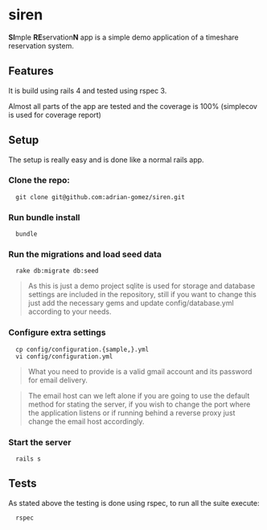 siren
=====

**SI**mple **RE**servation**N** app is a simple demo application of a timeshare reservation system.


Features
--------

It is build using rails 4 and tested using rspec 3.

Almost all parts of the app are tested and the coverage is 100% (simplecov is used for coverage
report)


Setup
-----

The setup is really easy and is done like a normal rails app.

### Clone the repo:

```
  git clone git@github.com:adrian-gomez/siren.git
```

### Run bundle install

```
  bundle
```

### Run the migrations and load seed data

```
  rake db:migrate db:seed
```

> As this is just a demo project sqlite is used for storage and database settings are included in
the repository, still if you want to change this just add the necessary gems and update config/database.yml
according to your needs.

### Configure extra settings

```
  cp config/configuration.{sample,}.yml
  vi config/configuration.yml
```

> What you need to provide is a valid gmail account and its password for email delivery.

> The email host can we left alone if you are going to use the default method for stating the server,
if you wish to change the port where the application listens or if running behind a  reverse proxy
just change the email host accordingly.

### Start the server

```
  rails s
```


Tests
-----

As stated above the testing is done using rspec, to run all the suite execute:
```
  rspec
```